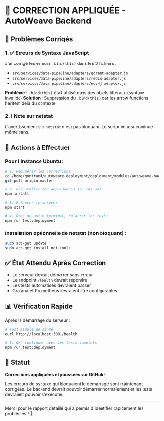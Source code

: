 # 🔧 CORRECTION APPLIQUÉE - AutoWeave Backend

## 🚨 Problèmes Corrigés

### 1. ✅ Erreurs de Syntaxe JavaScript
J'ai corrigé les erreurs `.bind(this)` dans les 3 fichiers :
- `src/services/data-pipeline/adapters/qdrant-adapter.js`
- `src/services/data-pipeline/adapters/redis-adapter.js`
- `src/services/data-pipeline/adapters/neo4j-adapter.js`

**Problème** : `.bind(this)` était utilisé dans des objets littéraux (syntaxe invalide)
**Solution** : Suppression du `.bind(this)` car les arrow functions héritent déjà du contexte

### 2. ℹ️ Note sur netstat
L'avertissement sur `netstat` n'est pas bloquant. Le script de test continue même sans.

## 🎯 Actions à Effectuer

### Pour l'Instance Ubuntu :

```bash
# 1. Récupérer les corrections
cd /home/gontrand/autoweave-deployment/deployment/modules/autoweave-backend
git pull origin master

# 2. Réinstaller les dépendances (au cas où)
npm install

# 3. Relancer le serveur
npm start

# 4. Dans un autre terminal, relancer les tests
npm run test:deployment
```

### Installation optionnelle de netstat (non bloquant) :
```bash
sudo apt-get update
sudo apt-get install net-tools
```

## ✅ État Attendu Après Correction

- Le serveur devrait démarrer sans erreur
- Le endpoint `/health` devrait répondre
- Les tests automatisés devraient passer
- Grafana et Prometheus devraient être configurables

## 📊 Vérification Rapide

Après le démarrage du serveur :
```bash
# Test simple de santé
curl http://localhost:3001/health

# Si OK, continuer avec les tests complets
npm run test:deployment
```

## 🚀 Statut

**Corrections appliquées et poussées sur GitHub !**

Les erreurs de syntaxe qui bloquaient le démarrage sont maintenant corrigées. Le backend devrait pouvoir démarrer normalement et les tests devraient pouvoir s'exécuter.

---

Merci pour le rapport détaillé qui a permis d'identifier rapidement les problèmes ! 🙏